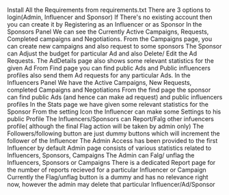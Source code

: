 Install All the Requirements from requirements.txt
There are 3 options to login(Admin, Influencer and Sponsor)
If There's no existing account then you can create it by Registering as an Influencer or as Sponsor
In the Sponsors Panel We can see the Currently Active Campaigns, Requests, Completed campaigns and  Negotiations.
From the Campaigns page, you can create new campaigns and also request to some sponsors
The Sponsor can Adjust the budget for particular Ad and also Delete/ Edit the Ad Requests.
The AdDetails page also shows some relevant statistics for the given Ad
From Find page you can find public Ads and Public influencers profiles also send them Ad requests for any particular Ads.
In the Influencers Panel We have the Active Campaigns, New Requests, completed Campaigns and Negotiations
From the find page the sponsor can find public Ads (and hence can make ad request) and public influencers profiles
In the Stats page we have given some relevant statistics for the Sponsor
From the setting Icon the Influencer can make some Settings to his public Profile
The Influencers/Sponsors can Report/Falg other infuencers profile( although the final Flag action will be taken by admin only)
The Followers/following button are just dummy buttons which will increment the follower of the Influencer
The Admin Access has been provided to the first Influencer by default
Admin page consists of various statistics related to Influencers, Sponsors, Campaigns
The Admin can Falg/ unflag the Influencers, Sponsors or Campaigns
There is a dedicated Report page for the number of reports recieved for a particular  Influencer or Campaign
Currently the Flag/unflag button is a dummy and has no relevance right now, however the admin may delete that particular Influencer/Ad/Sponsor